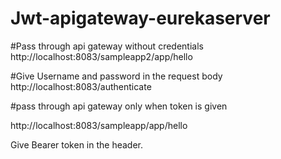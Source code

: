 # Jwt-apigateway-eurekaserver



#Pass through api gateway without credentials
http://localhost:8083/sampleapp2/app/hello

#Give Username and password in the request body
http://localhost:8083/authenticate

#pass through api gateway only when token is given

http://localhost:8083/sampleapp/app/hello

Give Bearer token in the header.
